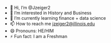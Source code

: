 - 👋 Hi, I’m @Jzeiger2
- 👀 I’m interested in History and Business
- 🌱 I’m currently learning finance + data science
- 📫 How to reach me jzeiger2@illinois.edu
- 😄 Pronouns: HE/HIM
- ⚡ Fun fact: I am a Freshman

<!---
Jzeiger2/Jzeiger2 is a ✨ special ✨ repository because its `README.md` (this file) appears on your GitHub profile.
You can click the Preview link to take a look at your changes.
--->
